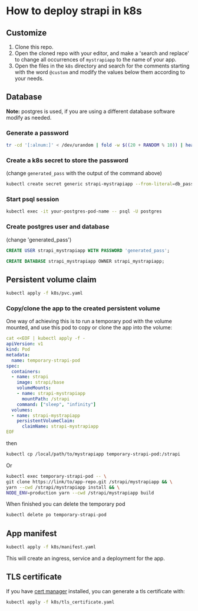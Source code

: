 # How to deploy strapi in k8s

## Customize

1. Clone this repo.
2. Open the cloned repo with your editor, and make a 'search and replace' to change all occurrences of `mystrapiapp` to the name of your app.
3. Open the files in the `k8s` directory and search for the comments starting with the word `@custom` and modify the values below them according to your needs.

## Database

**Note:** postgres is used, if you are using a different database software modify as needed.

### Generate a password

```sh
tr -cd '[:alnum:]' < /dev/urandom | fold -w $((20 + RANDOM % 10)) | head -n1
```

### Create a k8s secret to store the password

(change `generated_pass` with the output of the command above)

```sh
kubectl create secret generic strapi-mystrapiapp --from-literal=db_password=generated_pass
```

### Start psql session

```sh
kubectl exec -it your-postgres-pod-name -- psql -U postgres
```

### Create postgres user and database

(change 'generated_pass')

```sql
CREATE USER strapi_mystrapiapp WITH PASSWORD 'generated_pass';

CREATE DATABASE strapi_mystrapiapp OWNER strapi_mystrapiapp;
```

## Persistent volume claim

```sh
kubectl apply -f k8s/pvc.yaml
```

### Copy/clone the app to the created persistent volume

One way of achieving this is to run a temporary pod with the volume mounted, and use this pod to copy or clone the app into the volume:

```yaml
cat <<EOF | kubectl apply -f -
apiVersion: v1
kind: Pod
metadata:
  name: temporary-strapi-pod
spec:
  containers:
  - name: strapi
    image: strapi/base
    volumeMounts:
    - name: strapi-mystrapiapp
      mountPath: /strapi
    command: ["sleep", "infinity"]
  volumes:
  - name: strapi-mystrapiapp
    persistentVolumeClaim:
      claimName: strapi-mystrapiapp
EOF
```

then

```sh
kubectl cp /local/path/to/mystrapiapp temporary-strapi-pod:/strapi
```

Or

```sh
kubectl exec temporary-strapi-pod -- \
git clone https://link/to/app-repo.git /strapi/mystrapiapp && \
yarn --cwd /strapi/mystrapiapp install && \
NODE_ENV=production yarn --cwd /strapi/mystrapiapp build
```

When finished you can delete the temporary pod

```sh
kubectl delete po temporary-strapi-pod
```

## App manifest

```sh
kubectl apply -f k8s/manifest.yaml
```

This will create an ingress, service and a deployment for the app.

## TLS certificate

If you have [cert manager](https://cert-manager.io/) installed, you can generate a tls certificate with:

```sh
kubectl apply -f k8s/tls_certificate.yaml
```
